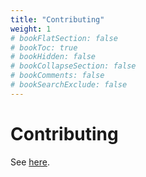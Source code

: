 ```yaml
---
title: "Contributing"
weight: 1
# bookFlatSection: false
# bookToc: true
# bookHidden: false
# bookCollapseSection: false
# bookComments: false
# bookSearchExclude: false
---
```


# Contributing

See [here](https://github.com/ankilangs/ankilangs?tab=readme-ov-file#contribute-changes).
